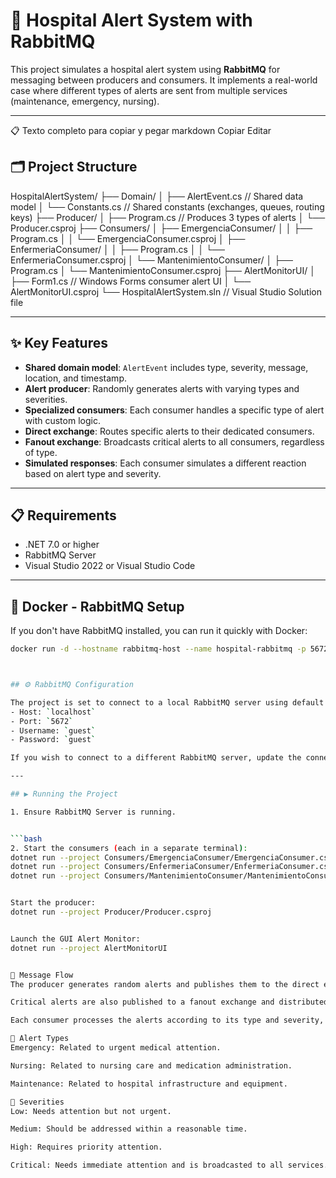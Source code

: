 # 🏥 Hospital Alert System with RabbitMQ

This project simulates a hospital alert system using **RabbitMQ** for messaging between producers and consumers. It implements a real-world case where different types of alerts are sent from multiple services (maintenance, emergency, nursing).

---


📋 Texto completo para copiar y pegar
markdown
Copiar
Editar
## 🗂️ Project Structure

HospitalAlertSystem/
├── Domain/
│ ├── AlertEvent.cs // Shared data model
│ └── Constants.cs // Shared constants (exchanges, queues, routing keys)
├── Producer/
│ ├── Program.cs // Produces 3 types of alerts
│ └── Producer.csproj
├── Consumers/
│ ├── EmergenciaConsumer/
│ │ ├── Program.cs
│ │ └── EmergenciaConsumer.csproj
│ ├── EnfermeriaConsumer/
│ │ ├── Program.cs
│ │ └── EnfermeriaConsumer.csproj
│ └── MantenimientoConsumer/
│ ├── Program.cs
│ └── MantenimientoConsumer.csproj
├── AlertMonitorUI/
│ ├── Form1.cs // Windows Forms consumer alert UI
│ └── AlertMonitorUI.csproj
└── HospitalAlertSystem.sln // Visual Studio Solution file


---




## ✨ Key Features

- **Shared domain model**: `AlertEvent` includes type, severity, message, location, and timestamp.
- **Alert producer**: Randomly generates alerts with varying types and severities.
- **Specialized consumers**: Each consumer handles a specific type of alert with custom logic.
- **Direct exchange**: Routes specific alerts to their dedicated consumers.
- **Fanout exchange**: Broadcasts critical alerts to all consumers, regardless of type.
- **Simulated responses**: Each consumer simulates a different reaction based on alert type and severity.

---

## 📋 Requirements

- .NET 7.0 or higher  
- RabbitMQ Server  
- Visual Studio 2022 or Visual Studio Code

---


## 🐳 Docker - RabbitMQ Setup

If you don't have RabbitMQ installed, you can run it quickly with Docker:

```bash
docker run -d --hostname rabbitmq-host --name hospital-rabbitmq -p 5672:5672 -p 15672:15672 -e RABBITMQ_DEFAULT_USER=guest -e RABBITMQ_DEFAULT_PASS=guest rabbitmq:3-management



## ⚙️ RabbitMQ Configuration

The project is set to connect to a local RabbitMQ server using default credentials:
- Host: `localhost`  
- Port: `5672`  
- Username: `guest`  
- Password: `guest`

If you wish to connect to a different RabbitMQ server, update the connection settings in each `Program.cs` file.

---

## ▶️ Running the Project

1. Ensure RabbitMQ Server is running.


```bash
2. Start the consumers (each in a separate terminal):
dotnet run --project Consumers/EmergenciaConsumer/EmergenciaConsumer.csproj
dotnet run --project Consumers/EnfermeriaConsumer/EnfermeriaConsumer.csproj
dotnet run --project Consumers/MantenimientoConsumer/MantenimientoConsumer.csproj


Start the producer:
dotnet run --project Producer/Producer.csproj


Launch the GUI Alert Monitor:
dotnet run --project AlertMonitorUI


🔄 Message Flow
The producer generates random alerts and publishes them to the direct exchange with the appropriate routing key.

Critical alerts are also published to a fanout exchange and distributed to all consumers.

Each consumer processes the alerts according to its type and severity, simulating a response.

🚨 Alert Types
Emergency: Related to urgent medical attention.

Nursing: Related to nursing care and medication administration.

Maintenance: Related to hospital infrastructure and equipment.

📶 Severities
Low: Needs attention but not urgent.

Medium: Should be addressed within a reasonable time.

High: Requires priority attention.

Critical: Needs immediate attention and is broadcasted to all services.
